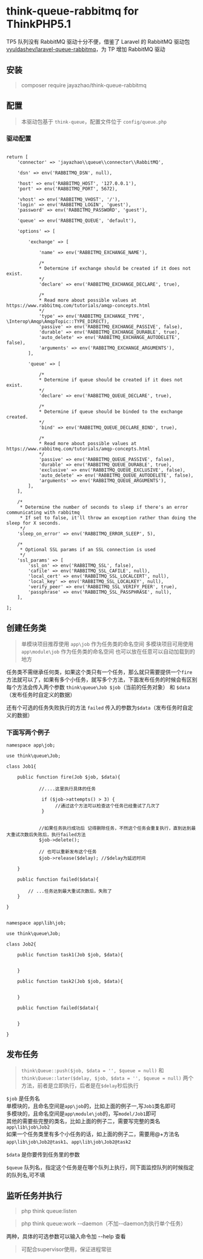 # think-queue-rabbitmq for ThinkPHP5.1

TP5 队列没有 RabbitMQ 驱动十分不便，借鉴了 Laravel 的 RabbitMQ 驱动包 [vyuldashev/laravel-queue-rabbitmq](https://github.com/vyuldashev/laravel-queue-rabbitmq)，为 TP 增加 RabbitMQ 驱动

## 安装

> composer require jayazhao/think-queue-rabbitmq

## 配置

> 本驱动包基于 `think-queue`，配置文件位于 `config/queue.php`

### 驱动配置

```

return [
    'connector' => 'jayazhao\\queue\\connector\\RabbitMQ',

    'dsn' => env('RABBITMQ_DSN', null),

    'host' => env('RABBITMQ_HOST', '127.0.0.1'),
    'port' => env('RABBITMQ_PORT', 5672),

    'vhost' => env('RABBITMQ_VHOST', '/'),
    'login' => env('RABBITMQ_LOGIN', 'guest'),
    'password' => env('RABBITMQ_PASSWORD', 'guest'),

    'queue' => env('RABBITMQ_QUEUE', 'default'),

    'options' => [

        'exchange' => [

            'name' => env('RABBITMQ_EXCHANGE_NAME'),

            /*
            * Determine if exchange should be created if it does not exist.
            */
            'declare' => env('RABBITMQ_EXCHANGE_DECLARE', true),

            /*
            * Read more about possible values at https://www.rabbitmq.com/tutorials/amqp-concepts.html
            */
            'type' => env('RABBITMQ_EXCHANGE_TYPE', \Interop\Amqp\AmqpTopic::TYPE_DIRECT),
            'passive' => env('RABBITMQ_EXCHANGE_PASSIVE', false),
            'durable' => env('RABBITMQ_EXCHANGE_DURABLE', true),
            'auto_delete' => env('RABBITMQ_EXCHANGE_AUTODELETE', false),
            'arguments' => env('RABBITMQ_EXCHANGE_ARGUMENTS'),
        ],

        'queue' => [

            /*
            * Determine if queue should be created if it does not exist.
            */
            'declare' => env('RABBITMQ_QUEUE_DECLARE', true),

            /*
            * Determine if queue should be binded to the exchange created.
            */
            'bind' => env('RABBITMQ_QUEUE_DECLARE_BIND', true),

            /*
            * Read more about possible values at https://www.rabbitmq.com/tutorials/amqp-concepts.html
            */
            'passive' => env('RABBITMQ_QUEUE_PASSIVE', false),
            'durable' => env('RABBITMQ_QUEUE_DURABLE', true),
            'exclusive' => env('RABBITMQ_QUEUE_EXCLUSIVE', false),
            'auto_delete' => env('RABBITMQ_QUEUE_AUTODELETE', false),
            'arguments' => env('RABBITMQ_QUEUE_ARGUMENTS'),
        ],
    ],

    /*
     * Determine the number of seconds to sleep if there's an error communicating with rabbitmq
     * If set to false, it'll throw an exception rather than doing the sleep for X seconds.
     */
    'sleep_on_error' => env('RABBITMQ_ERROR_SLEEP', 5),

    /*
     * Optional SSL params if an SSL connection is used
     */
    'ssl_params' => [
        'ssl_on' => env('RABBITMQ_SSL', false),
        'cafile' => env('RABBITMQ_SSL_CAFILE', null),
        'local_cert' => env('RABBITMQ_SSL_LOCALCERT', null),
        'local_key' => env('RABBITMQ_SSL_LOCALKEY', null),
        'verify_peer' => env('RABBITMQ_SSL_VERIFY_PEER', true),
        'passphrase' => env('RABBITMQ_SSL_PASSPHRASE', null),
    ],
    
];
```

## 创建任务类
> 单模块项目推荐使用 `app\job` 作为任务类的命名空间
> 多模块项目可用使用 `app\module\job` 作为任务类的命名空间
> 也可以放在任意可以自动加载到的地方

任务类不需继承任何类，如果这个类只有一个任务，那么就只需要提供一个`fire`方法就可以了，如果有多个小任务，就写多个方法，下面发布任务的时候会有区别  
每个方法会传入两个参数 `think\queue\Job $job`（当前的任务对象） 和 `$data`（发布任务时自定义的数据）

还有个可选的任务失败执行的方法 `failed` 传入的参数为`$data`（发布任务时自定义的数据）

### 下面写两个例子

```
namespace app\job;

use think\queue\Job;

class Job1{
    
    public function fire(Job $job, $data){
    
            //....这里执行具体的任务 
            
             if ($job->attempts() > 3) {
                  //通过这个方法可以检查这个任务已经重试了几次了
             }
            
            
            //如果任务执行成功后 记得删除任务，不然这个任务会重复执行，直到达到最大重试次数后失败后，执行failed方法
            $job->delete();
            
            // 也可以重新发布这个任务
            $job->release($delay); //$delay为延迟时间
          
    }
    
    public function failed($data){
    
        // ...任务达到最大重试次数后，失败了
    }

}

```

```

namespace app\lib\job;

use think\queue\Job;

class Job2{
    
    public function task1(Job $job, $data){
    
          
    }
    
    public function task2(Job $job, $data){
    
          
    }
    
    public function failed($data){
    
          
    }

}

```


## 发布任务
> `think\Queue::push($job, $data = '', $queue = null)` 和 `think\Queue::later($delay, $job, $data = '', $queue = null)` 两个方法，前者是立即执行，后者是在`$delay`秒后执行

`$job` 是任务名  
单模块的，且命名空间是`app\job`的，比如上面的例子一,写`Job1`类名即可  
多模块的，且命名空间是`app\module\job`的，写`model/Job1`即可  
其他的需要些完整的类名，比如上面的例子二，需要写完整的类名`app\lib\job\Job2`  
如果一个任务类里有多个小任务的话，如上面的例子二，需要用@+方法名`app\lib\job\Job2@task1`、`app\lib\job\Job2@task2`

`$data` 是你要传到任务里的参数

`$queue` 队列名，指定这个任务是在哪个队列上执行，同下面监控队列的时候指定的队列名,可不填

## 监听任务并执行

> php think queue:listen

> php think queue:work --daemon（不加--daemon为执行单个任务）

两种，具体的可选参数可以输入命令加 --help 查看

>可配合supervisor使用，保证进程常驻


